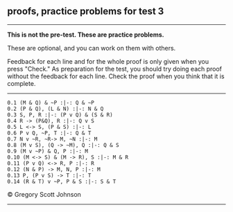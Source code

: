 ## proofs, practice problems for test 3

---

**This is not the pre-test. These are practice problems.**

These are optional, and you can work on them with others.

Feedback for each line and for the whole proof is only given when you press "Check." As preparation for the test, you should try doing each proof without the feedback for each line. Check the proof when you think that it is complete.


---

~~~{.ProofChecker .JohnsonSL options="fonts tabindent exam" feedback="manual" guides="fitch" submission="none"}
0.1 (M & Q) & ~P :|-: Q & ~P 
0.2 (P & Q), (L & N) :|-: N & Q
0.3 S, P, R :|-: (P v Q) & (S & R)
0.4 R -> (P&Q), R :|-: Q v S
0.5 L <-> S, (P & S) :|-: L
0.6 P v Q, ~P, T :|-: Q & T
0.7 N v ~R, ~R-> M, ~N :|-: M
0.8 (M v S), (Q -> ~M), Q :|-: Q & S
0.9 (M v ~P) & Q, P :|-: M
0.10 (M <-> S) & (M -> R), S :|-: M & R
0.11 (P v Q) <-> R, P :|-: R
0.12 (N & P) -> M, N, P :|-: M
0.13 P, (P v S) -> T :|-: T 
0.14 (R & T) v ~P, P & S :|-: S & T
~~~

<p>&copy; <script>document.write(new Date().getFullYear())</script> Gregory Scott Johnson</p> 
 
---